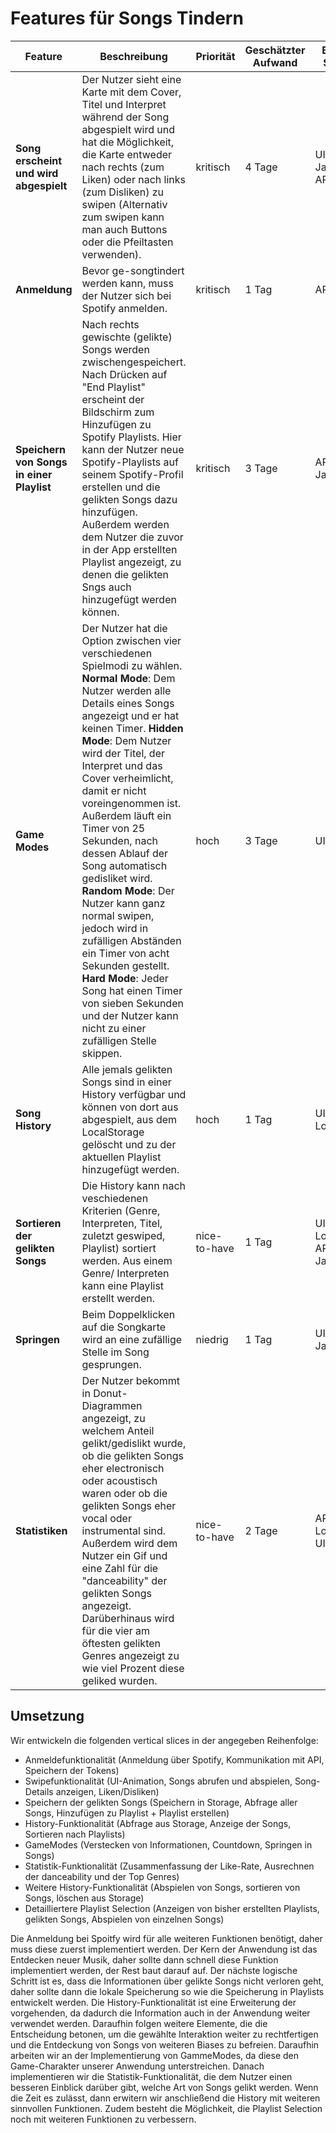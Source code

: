 # Features für Songs Tindern

| Feature | Beschreibung | Priorität | Geschätzter Aufwand | Betroffene Schichten |
|---------|--------------|-----------|--------------------|---------------------|
| **Song erscheint und wird abgespielt** | Der Nutzer sieht eine Karte mit dem Cover, Titel und Interpret während der Song abgespielt wird und hat die Möglichkeit, die Karte entweder nach rechts (zum Liken) oder nach links (zum Disliken) zu swipen (Alternativ zum swipen kann man auch Buttons oder die Pfeiltasten verwenden).  | kritisch | 4 Tage | UI, Javascript, API | 
| **Anmeldung** | Bevor ge-songtindert werden kann, muss der Nutzer sich bei Spotify anmelden. | kritisch | 1 Tag | API | 
| **Speichern von Songs in einer Playlist** | Nach rechts gewischte (gelikte) Songs werden zwischengespeichert. Nach Drücken auf "End Playlist" erscheint der Bildschirm zum Hinzufügen zu Spotify Playlists. Hier kann der Nutzer neue Spotify-Playlists auf seinem Spotify-Profil erstellen und die gelikten Songs dazu hinzufügen. Außerdem werden dem Nutzer die zuvor in der App erstellten Playlist angezeigt, zu denen die gelikten Sngs auch hinzugefügt werden können. | kritisch | 3 Tage | API, UI, Javascript | 
| **Game Modes** | Der Nutzer hat die Option zwischen vier verschiedenen Spielmodi zu wählen. **Normal Mode**: Dem Nutzer werden alle Details eines Songs angezeigt und er hat keinen Timer. **Hidden Mode**: Dem Nutzer wird der Titel, der Interpret und das Cover verheimlicht, damit er nicht voreingenommen ist. Außerdem läuft ein Timer von 25 Sekunden, nach dessen Ablauf der Song automatisch gedisliket wird. **Random Mode**: Der Nutzer kann ganz normal swipen, jedoch wird in zufälligen Abständen ein Timer von acht Sekunden gestellt. **Hard Mode**: Jeder Song hat einen Timer von sieben Sekunden und der Nutzer kann nicht zu einer zufälligen Stelle skippen. | hoch | 3 Tage | UI, Javascript | 
| **Song History** | Alle jemals gelikten Songs sind in einer History verfügbar und können von dort aus abgespielt, aus dem LocalStorage gelöscht und zu der aktuellen Playlist hinzugefügt werden.  | hoch | 1 Tag | UI, API, LocalStorage | 
| **Sortieren der gelikten Songs** | Die History kann nach veschiedenen Kriterien (Genre, Interpreten, Titel, zuletzt geswiped, Playlist) sortiert werden. Aus einem Genre/ Interpreten kann eine Playlist erstellt werden. | nice-to-have | 1 Tag | UI, LocalStorage, API, Javascript | 
| **Springen** | Beim Doppelklicken auf die Songkarte wird an eine zufällige Stelle im Song gesprungen. | niedrig | 1 Tag | UI, JavaScript | 
| **Statistiken** | Der Nutzer bekommt in Donut-Diagrammen angezeigt, zu welchem Anteil gelikt/gedislikt wurde, ob die gelikten Songs eher electronisch oder acoustisch waren oder ob die gelikten Songs eher vocal oder instrumental sind. Außerdem wird dem Nutzer ein Gif und eine Zahl für die "danceability" der gelikten Songs angezeigt. Darüberhinaus wird für die vier am öftesten gelikten Genres angezeigt zu wie viel Prozent diese geliked wurden. | nice-to-have | 2 Tage | API, LocalStorage, UI | 

## Umsetzung

Wir entwickeln die folgenden vertical slices in der angegeben Reihenfolge:
- Anmeldefunktionalität (Anmeldung über Spotify, Kommunikation mit API, Speichern der Tokens)
- Swipefunktionalität (UI-Animation, Songs abrufen und abspielen, Song-Details anzeigen, Liken/Disliken)
- Speichern der gelikten Songs (Speichern in Storage, Abfrage aller Songs, Hinzufügen zu Playlist + Playlist erstellen)
- History-Funktionalität (Abfrage aus Storage, Anzeige der Songs, Sortieren nach Playlists)
- GameModes (Verstecken von Informationen, Countdown, Springen in Songs)
- Statistik-Funktionalität (Zusammenfassung der Like-Rate, Ausrechnen der danceability und der Top Genres)
- Weitere History-Funktionalität (Abspielen von Songs, sortieren von Songs, löschen aus Storage)
- Detailliertere Playlist Selection (Anzeigen von bisher erstellten Playlists, gelikten Songs, Abspielen von einzelnen Songs)

Die Anmeldung bei Spoitfy wird für alle weiteren Funktionen benötigt, daher muss diese zuerst implementiert werden. Der Kern der Anwendung ist das Entdecken neuer Musik, daher sollte dann schnell diese Funktion implementiert werden, der Rest baut darauf auf. Der nächste logische Schritt ist es, dass die Informationen über gelikte Songs nicht verloren geht, daher sollte dann die lokale Speicherung so wie die Speicherung in Playlists entwickelt werden. Die History-Funktionalität ist eine Erweiterung der vorgehenden, da dadurch die Information auch in der Anwendung weiter verwendet werden. Daraufhin folgen weitere Elemente, die die Entscheidung betonen, um die gewählte Interaktion weiter zu rechtfertigen und die Entdeckung von Songs von weiteren Biases zu befreien. Daraufhin arbeiten wir an der Implementierung von GammeModes, da diese den Game-Charakter unserer Anwendung unterstreichen. Danach implementieren wir die Statistik-Funktionalität, die dem Nutzer einen besseren Einblick darüber gibt, welche Art von Songs gelikt werden. Wenn die Zeit es zulässt, dann erwitern wir anschließend die History mit weiteren sinnvollen Funktionen. Zudem besteht die Möglichkeit, die Playlist Selection noch mit weiteren Funktionen zu verbessern.
